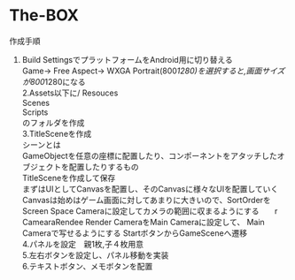 # The-BOX

作成手順  
1. Build SettingsでプラットフォームをAndroid用に切り替える   
Game→ Free Aspect→ WXGA Portrait(800*1280)を選択すると,画面サイズが800*1280になる  
2.Assets以下に/
  Resouces  
  Scenes  
  Scripts  
のフォルダを作成  
3.TitleSceneを作成    
シーンとは  
GameObjectを任意の座標に配置したり、コンポーネントをアタッチしたオブジェクトを配置したりするもの  
TitleSceneを作成して保存  
まずはUIとしてCanvasを配置し、そのCanvasに様々なUIを配置していく　　
Canvasは始めはゲーム画面に対してあまりに大きいので、SortOrderをScreen Space Cameraに設定してカメラの範囲に収まるようにする　　r CamearaRendee
Render CameraをMain Cameraに設定して、 Main　Cameraで写せるようにする
  StartボタンからGameSceneへ遷移  
4.パネルを設定　親1枚,子４枚用意  
5.左右ボタンを設定し、パネル移動を実装  
6.テキストボタン、メモボタンを配置  
